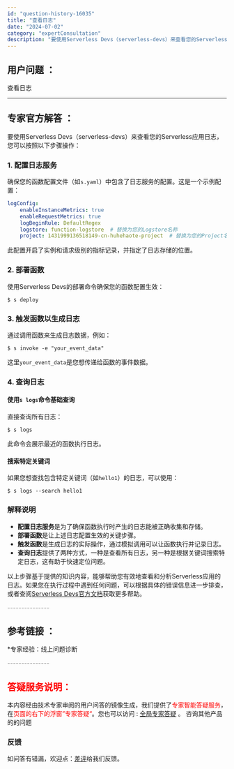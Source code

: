 ```yaml
---
id: "question-history-16035"
title: "查看日志"
date: "2024-07-02"
category: "expertConsultation"
description: "要使用Serverless Devs（serverless-devs）来查看您的Serverless应用日志，您可以按照以下步骤操作：### 1. 配置日志服务确保您的函数配置文件（如`s.yaml`）中包含了日志服务的配置。这是一个示例配置：```yamllogConfig:    enableI"
---
```


## 用户问题 ： 
 查看日志  

---------------
## 专家官方解答 ：

要使用Serverless Devs（serverless-devs）来查看您的Serverless应用日志，您可以按照以下步骤操作：

### 1. 配置日志服务
确保您的函数配置文件（如`s.yaml`）中包含了日志服务的配置。这是一个示例配置：
```yaml
logConfig:
    enableInstanceMetrics: true
    enableRequestMetrics: true
    logBeginRule: DefaultRegex
    logstore: function-logstore  # 替换为您的Logstore名称
    project: 1431999136518149-cn-huhehaote-project  # 替换为您的Project名称
```
此配置开启了实例和请求级别的指标记录，并指定了日志存储的位置。

### 2. 部署函数
使用Serverless Devs的部署命令确保您的函数配置生效：
```
$ s deploy
```

### 3. 触发函数以生成日志
通过调用函数来生成日志数据，例如：
```
$ s invoke -e "your_event_data"
```
这里`your_event_data`是您想传递给函数的事件数据。

### 4. 查询日志
#### 使用`s logs`命令基础查询
直接查询所有日志：
```
$ s logs
```
此命令会展示最近的函数执行日志。

#### 搜索特定关键词
如果您想查找包含特定关键词（如`hello1`）的日志，可以使用：
```
$ s logs --search hello1
```

### 解释说明
- **配置日志服务**是为了确保函数执行时产生的日志能被正确收集和存储。
- **部署函数**是让上述日志配置生效的关键步骤。
- **触发函数**是生成日志的实际操作，通过模拟调用可以让函数执行并记录日志。
- **查询日志**提供了两种方式，一种是查看所有日志，另一种是根据关键词搜索特定日志，这有助于快速定位问题。

以上步骤基于提供的知识内容，能够帮助您有效地查看和分析Serverless应用的日志。如果您在执行过程中遇到任何问题，可以根据具体的错误信息进一步排查，或者查阅[Serverless Devs官方文档](https://docs.serverless-devs.com/)获取更多帮助。


<font color="#949494">---------------</font> 


## 参考链接 ：

*专家经验：线上问题诊断 


 <font color="#949494">---------------</font> 
 


## <font color="#FF0000">答疑服务说明：</font> 

本内容经由技术专家审阅的用户问答的镜像生成，我们提供了<font color="#FF0000">专家智能答疑服务</font>，在<font color="#FF0000">页面的右下的浮窗”专家答疑“</font>。您也可以访问 : [全局专家答疑](https://answer.opensource.alibaba.com/docs/intro) 。 咨询其他产品的的问题

### 反馈
如问答有错漏，欢迎点：[差评](https://ai.nacos.io/user/feedbackByEnhancerGradePOJOID?enhancerGradePOJOId=16036)给我们反馈。
